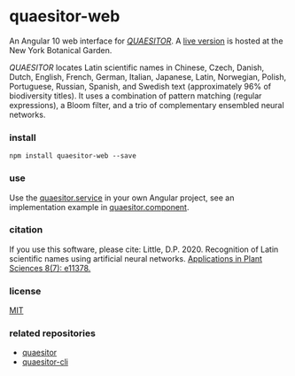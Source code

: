 # quaesitor-web
An Angular 10 web interface for [*QUAESITOR*](https://github.com/dpl10/quaesitor). A [live version](https://www.nybg.org/files/scientists/dlittle/quaesitor-web/) is hosted at the New York Botanical Garden.

*QUAESITOR* locates Latin scientific names in Chinese, Czech, Danish, Dutch, English, French, German, Italian, Japanese, Latin, Norwegian, Polish, Portuguese, Russian, Spanish, and Swedish text (approximately 96% of biodiversity titles). It uses a combination of pattern matching (regular expressions), a Bloom filter, and a trio of complementary ensembled neural networks.

### install
`npm install quaesitor-web --save`

### use
Use the [quaesitor.service](https://github.com/dpl10/quaesitor-web/blob/master/src/app/quaesitor.service.ts) in your own Angular project, see an implementation example in [quaesitor.component](https://github.com/dpl10/quaesitor-web/blob/master/src/app/quaesitor/quaesitor.component.ts).

### citation
If you use this software, please cite: Little, D.P. 2020. Recognition of Latin scientific names using artificial neural networks. [Applications in Plant Sciences 8(7): e11378.](https://doi.org/10.1002/aps3.11378)

### license
[MIT](https://github.com/dpl10/quaesitor-web/blob/master/LICENSE)

### related repositories
* [quaesitor](https://github.com/dpl10/quaesitor)
* [quaesitor-cli](https://github.com/dpl10/quaesitor-cli)
